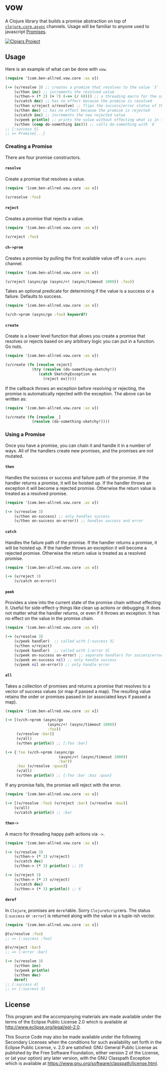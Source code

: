 # vow

A Clojure library that builds a promise abstraction on top of [`clojure.core.async`](https://github.com/clojure/core.async)
channels. Usage will be familiar to anyone used to javascript [Promises](https://developer.mozilla.org/en-US/docs/Web/JavaScript/Guide/Using_promises).

[![Clojars Project](https://img.shields.io/clojars/v/com.ben-allred/vow.svg)](https://clojars.org/com.ben-allred/vow)

## Usage

Here is an example of what can be done with `vow`.

```clojure
(require '[com.ben-allred.vow.core :as v])

(-> (v/resolve 3) ;; creates a promise that resolves to the value `3`
    (v/then inc) ;; increments the resolved value
    (v/then-> (* 2) (+ 7) (->> (/ 60))) ;; a threading macro for the success path
    (v/catch dec) ;; has no effect because the promise is resolved
    (v/then v/reject v/resolve) ;; flips the success/error status of the promise - just go with it
    (v/then dec) ;; has no effect because the promise is rejected
    (v/catch inc) ;; increments the now rejected value
    (v/peek println) ;; prints the value without effecting what is in the promise chain
    (v/then (comp do-something inc))) ;; calls do-something with `6`
;; [:success 5]
;; => Promise{...}
```

### Creating a Promise

There are four promise constructors.

#### `resolve`

Create a promise that resolves a value.

```clojure
(require '[com.ben-allred.vow.core :as v])

(v/resolve :foo)
```

#### `reject`

Creates a promise that rejects a value.     

```clojure
(require '[com.ben-allred.vow.core :as v])

(v/reject :foo)
```

#### `ch->prom`

Creates a promise by pulling the first available value off a `core.async` channel.

```clojure
(require '[com.ben-allred.vow.core :as v])

(v/reject (async/go (async/<! (async/timeout 1000)) :foo))
```

Takes an optional predicate for determining if the value is a success or a failure. Defaults to success.

```clojure
(require '[com.ben-allred.vow.core :as v])

(v/ch->prom (async/go :foo) keyword?)
```

#### `create`

Create is a lower level function that allows you create a promise that resolves or rejects based on any arbitrary
logic you can put in a function. Go nuts.

```clojure
(require '[com.ben-allred.vow.core :as v])

(v/create (fn [resolve reject]
            (try (resolve (do-something-sketchy!))
               (catch SketchyException ex
                 (reject ex)))))
```

If the callback throws an exception before resolving or rejecting, the promise is automatically rejected
with the exception. The above can be written as:

```clojure
(require '[com.ben-allred.vow.core :as v])

(v/create (fn [resolve _]
            (resolve (do-something-sketchy!))))
```

### Using a Promise

Once you have a promise, you can chain it and handle it in a number of ways. All of the handlers create new promises,
and the promises are not mutated.

#### `then`

Handles the success or success and failure path of the promise. If the handler returns a promise, it will be hoisted up.
If the handler throws an exception it will become a rejected promise. Otherwise the return value is treated as a resolved
promise.

```clojure
(require '[com.ben-allred.vow.core :as v])

(-> (v/resolve 3)
    (v/then on-success) ;; only handles success
    (v/then on-success on-error)) ;; handles success and error
```

#### `catch`

Handles the failure path of the promise. If the handler returns a promise, it will be hoisted up. If the handler throws
an exception it will become a rejected promise. Otherwise the return value is treated as a resolved promise.

```clojure
(require '[com.ben-allred.vow.core :as v])

(-> (v/reject 3)
    (v/catch on-error))
```

#### `peek`

Provides a view into the current state of the promise chain without effecting it. Useful for side-effect-y things like
clean up actions or debugging. It does not matter what the handler returns, or even if it throws an exception. It has
no effect on the value in the promise chain.

```clojure
(require '[com.ben-allred.vow.core :as v])

(-> (v/resolve 3)
    (v/peek handler)  ;; called with [:success 3]
    (v/then v/reject)
    (v/peek handler)  ;; called with [:error 3]
    (v/peek on-success on-error) ;; separate handlers for success/error (value is not wrapped in a tuple)
    (v/peek on-success nil) ;; only handle success
    (v/peek nil on-error)) ;; only handle error
```

#### `all`

Takes a collection of promises and returns a promise that resolves to a vector of success values (or map if passed a map).
The resulting value retains the order or promises passed in (or associated keys if passed a map).

```clojure
(require '[com.ben-allred.vow.core :as v])

(-> [(v/ch->prom (async/go
                   (async/<! (async/timeout 1000))
                   :foo))
     (v/resolve :bar)]
     (v/all)
     (v/then println)) ;; [:foo :bar]

(-> {:foo (v/ch->prom (async/go
                        (async/<! (async/timeout 1000))
                        :bar))
     :baz (v/resolve :quux)}
     (v/all)
     (v/then println)) ;; {:foo :bar :baz :quux}
```

If any promise fails, the promise will reject with the error.

```clojure
(require '[com.ben-allred.vow.core :as v])

(-> [(v/resolve :foo) (v/reject :bar) (v/resolve :baz)]
    (v/all)
    (v/catch println)) ;; :bar
```

#### `then->`

A macro for threading happy path actions via `->`.

```clojure
(require '[com.ben-allred.vow.core :as v])

(-> (v/resolve 3)
    (v/then-> (* 2) v/reject)
    (v/catch dec)
    (v/then-> (* 3) println)) ;; 15

(-> (v/reject 3)
    (v/then-> (* 2) v/reject)
    (v/catch dec)
    (v/then-> (* 3) println)) ;; 6
```
#### `deref`

In `Clojure`, promises are `deref`able. Sorry `ClojureScript`ers. The status (`:success` or `:error`) is returned along
with the value in a tuple-ish vector.

```clojure
(require '[com.ben-allred.vow.core :as v])

@(v/resolve :foo)
;; => [:success :foo]

@(v/reject :bar)
;; => [:error :bar]

(-> (v/resolve 3)
    (v/then inc)
    (v/peek println)
    (v/then dec)
    deref)
;; [:success 4]
;; => [:success 3]
```

## License

This program and the accompanying materials are made available under the
terms of the Eclipse Public License 2.0 which is available at
http://www.eclipse.org/legal/epl-2.0.

This Source Code may also be made available under the following Secondary
Licenses when the conditions for such availability set forth in the Eclipse
Public License, v. 2.0 are satisfied: GNU General Public License as published by
the Free Software Foundation, either version 2 of the License, or (at your
option) any later version, with the GNU Classpath Exception which is available
at https://www.gnu.org/software/classpath/license.html.
